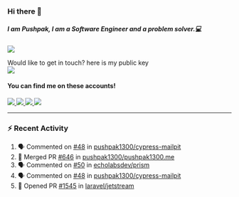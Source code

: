 ### Hi there 👋


##### I am Pushpak, I am a Software Engineer and a problem solver.💻

![](https://komarev.com/ghpvc/?username=pushpak1300)

 Would like to get in touch? here is my public key 
 <br> <a href='https://keybase.io/pushpak1300'><img src="https://img.shields.io/keybase/pgp/pushpak1300?color=pinl&label=PGP&style=for-the-badge"/></a></br>
#### You can find me on these accounts!
<p>
<a href='https://twitter.com/pushpak1300'><a href="https://pushpak1300.me/" target="_blank">
  <img src="https://img.shields.io/badge/website-%23E34F26.svg?&style=for-the-badge" />
</a> 
 
 <a href="https://twitter.com/pushpak1300" target="_blank">
  <img src="https://img.shields.io/badge/twitter-%231DA1F2.svg?&style=for-the-badge&logo=twitter&logoColor=white" />
</a> 

<a href="https://www.linkedin.com/in/pushpak-c-286b17b1/" target="_blank">
  <img src="https://img.shields.io/badge/linkedin-%230077B5.svg?&style=for-the-badge&logo=linkedin&logoColor=white" />
</a> 

<a href="https://dev.to/pushpak1300/" target="_blank">
  <img src="http://img.shields.io/badge/dev.to-gray?style=for-the-badge&logo=dev.to&?logoColor=white?logoWidth=100?label=" />
</a> 


</p>

---

### ⚡ Recent Activity

<!--START_SECTION:activity-->
1. 🗣 Commented on [#48](https://github.com/pushpak1300/cypress-mailpit/issues/48#issuecomment-2457704429) in [pushpak1300/cypress-mailpit](https://github.com/pushpak1300/cypress-mailpit)
2. 🎉 Merged PR [#646](https://github.com/pushpak1300/pushpak1300.me/pull/646) in [pushpak1300/pushpak1300.me](https://github.com/pushpak1300/pushpak1300.me)
3. 🗣 Commented on [#50](https://github.com/echolabsdev/prism/issues/50#issuecomment-2453291309) in [echolabsdev/prism](https://github.com/echolabsdev/prism)
4. 🗣 Commented on [#48](https://github.com/pushpak1300/cypress-mailpit/issues/48#issuecomment-2449593551) in [pushpak1300/cypress-mailpit](https://github.com/pushpak1300/cypress-mailpit)
5. 💪 Opened PR [#1545](https://github.com/laravel/jetstream/pull/1545) in [laravel/jetstream](https://github.com/laravel/jetstream)
<!--END_SECTION:activity-->
